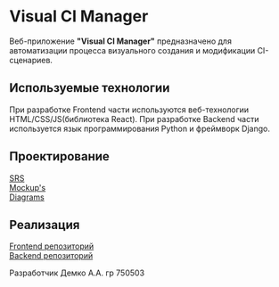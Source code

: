 # Visual CI Manager
Веб-приложение **"Visual CI Manager"** предназначено для автоматизации процесса визуального создания и  модификации CI-сценариев.

## Используемые технологии

При разработке Frontend части используются веб-технологии HTML/CSS/JS(библиотека React). При разработке Backend части используется язык программирования Python и фреймворк Django.

## Проектирование

[SRS](https://github.com/Andrew304/Visual-CI-Manager/blob/master/Documents/SRS.md)  
[Mockup's](https://github.com/Andrew304/Visual-CI-Manager/tree/master/Mockup's)  
[Diagrams](https://github.com/Andrew304/Visual-CI-Manager/tree/master/Diagrams)  

## Реализация

[Frontend репозиторий](https://github.com/Andrew304/vcim-frontend)  
[Backend репозиторий](https://github.com/Andrew304/vcim-backend)  

Разработчик Демко А.А. гр 750503  